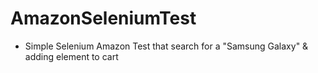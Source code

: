 # AmazonSeleniumTest

- Simple Selenium Amazon Test that search for a "Samsung Galaxy" & adding element to cart
